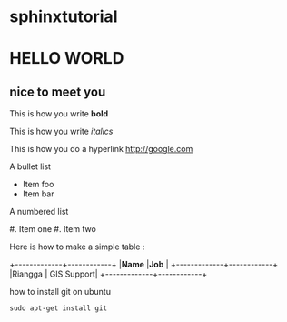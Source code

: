 sphinxtutorial
==============

HELLO WORLD
===========

nice to meet you
----------------

This is how you write **bold**

This is how you write *italics*

This is how you do a hyperlink http://google.com

A bullet list

* Item foo
* Item bar

A numbered list

#. Item one 
#. Item two

Here is how to make a simple table :

+-------------+------------+
|**Name**     |**Job**     |
+-------------+------------+
|Riangga      | GIS Support|
+-------------+------------+

how to install git on ubuntu
    
    sudo apt-get install git
